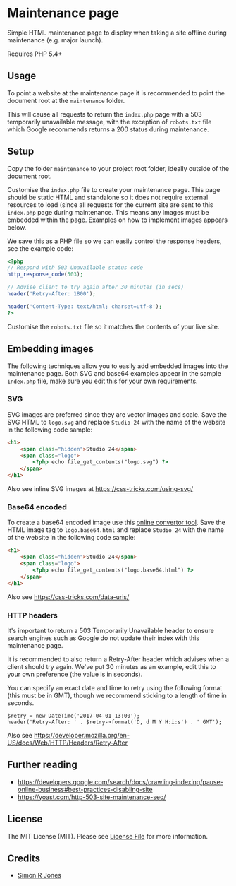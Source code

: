 # Maintenance page

Simple HTML maintenance page to display when taking a site offline during maintenance (e.g. major launch).

Requires PHP 5.4+

## Usage
To point a website at the maintenance page it is recommended to point the document root at the `maintenance` folder. 

This will cause all requests to return the `index.php` page with a 503 temporarily unavailable message, with the exception of `robots.txt` file which Google recommends returns a 200 status during maintenance.

## Setup
Copy the folder `maintenance` to your project root folder, ideally outside of the document root. 

Customise the `index.php` file to create your maintenance page. This page should be static HTML and standalone so it does not require external resources to load (since all requests for the current site are sent to this `index.php` page during maintenance. This means any images must be embedded within the page. Examples on how to implement images appears below. 

We save this as a PHP file so we can easily control the response headers, see the example code:

```php
<?php
// Respond with 503 Unavailable status code
http_response_code(503);

// Advise client to try again after 30 minutes (in secs)
header('Retry-After: 1800');

header('Content-Type: text/html; charset=utf-8');
?>
```

Customise the `robots.txt` file so it matches the contents of your live site.

## Embedding images

The following techniques allow you to easily add embedded images into the maintenance page. Both SVG and base64 examples 
appear in the sample `index.php` file, make sure you edit this for your own requirements.

### SVG 

SVG images are preferred since they are vector images and scale. Save the SVG HTML to `logo.svg` and replace `Studio 24` 
with the name of the website in the following code sample:

```html
<h1>
    <span class="hidden">Studio 24</span>
    <span class="logo">
        <?php echo file_get_contents("logo.svg") ?>
    </span>
</h1>
```

Also see inline SVG images at https://css-tricks.com/using-svg/

### Base64 encoded 

To create a base64 encoded image use this [online convertor tool](https://websemantics.uk/tools/image-to-data-uri-converter/). 
Save the HTML image tag to `logo.base64.html` and replace `Studio 24` with the name of the website in the following code sample:

```html
<h1>
    <span class="hidden">Studio 24</span>
    <span class="logo">
        <?php echo file_get_contents("logo.base64.html") ?>
    </span>
</h1>
```

Also see https://css-tricks.com/data-uris/

### HTTP headers

It's important to return a 503 Temporarily Unavailable header to ensure search engines such as Google do not update their 
index with this maintenance page. 

It is recommended to also return a Retry-After header which advises when a client should try again. We've put 30 minutes 
as an example, edit this to your own preference (the value is in seconds).

You can specify an exact date and time to retry using the following format (this must be in GMT), though we recommend 
sticking to a length of time in seconds.

```
$retry = new DateTime('2017-04-01 13:00');
header('Retry-After: ' . $retry->format('D, d M Y H:i:s') . ' GMT');
```

Also see https://developer.mozilla.org/en-US/docs/Web/HTTP/Headers/Retry-After 

## Further reading

* https://developers.google.com/search/docs/crawling-indexing/pause-online-business#best-practices-disabling-site
* https://yoast.com/http-503-site-maintenance-seo/

## License

The MIT License (MIT). Please see [License File](LICENSE.md) for more information.

## Credits

- [Simon R Jones](https://github.com/simonrjones)
